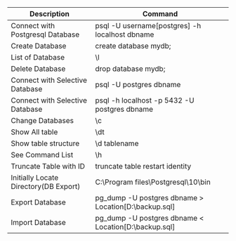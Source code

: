 | Description | Command |
| --- | --- |
|Connect with Postgresql Database|psql -U username[postgres] -h localhost dbname |
| Create Database| create database mydb; |
| List of Database|\l|
| Delete Database|drop database mydb;|
|Connect with Selective Database|psql -U postgres dbname|
|Connect with Selective Database|psql -h localhost -p 5432 -U postgres dbname|
|Change Databases|\c|
|Show All table|\dt|
|Show table structure|\d tablename|
|See Command List|\h|
|Truncate Table with ID|truncate table restart identity|
|Initially Locate Directory(DB Export)|C:\Program files\Postgresql\10\bin|
| Export Database| pg_dump -U postgres dbname > Location[D:\backup.sql] | 
| Import Database|pg_dump -U postgres dbname < Location[D:\backup.sql]|


